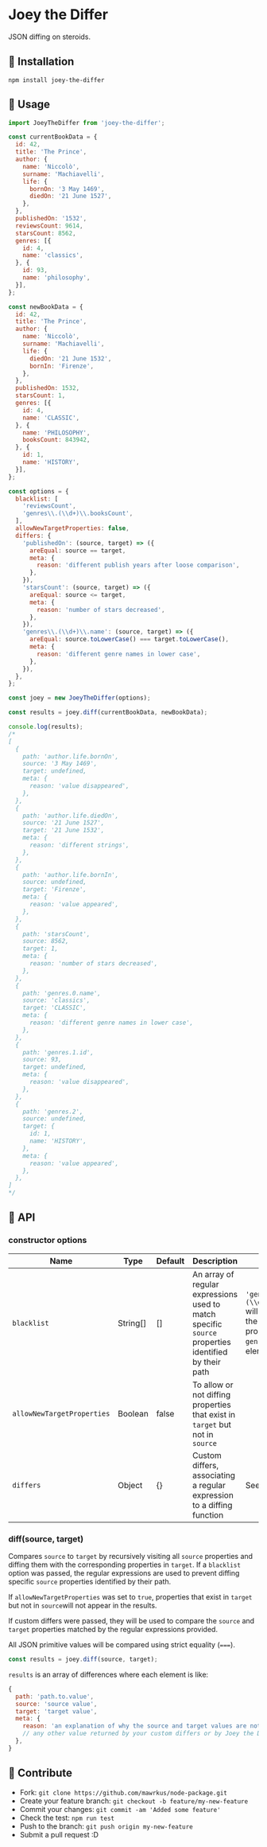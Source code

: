 # Joey the Differ

JSON diffing on steroids.

## 🧬 Installation

```shell
npm install joey-the-differ
```

## 🧬 Usage

```js
import JoeyTheDiffer from 'joey-the-differ';

const currentBookData = {
  id: 42,
  title: 'The Prince',
  author: {
    name: 'Niccolò',
    surname: 'Machiavelli',
    life: {
      bornOn: '3 May 1469',
      diedOn: '21 June 1527',
    },
  },
  publishedOn: '1532',
  reviewsCount: 9614,
  starsCount: 8562,
  genres: [{
    id: 4,
    name: 'classics',
  }, {
    id: 93,
    name: 'philosophy',
  }],
};

const newBookData = {
  id: 42,
  title: 'The Prince',
  author: {
    name: 'Niccolò',
    surname: 'Machiavelli',
    life: {
      diedOn: '21 June 1532',
      bornIn: 'Firenze',
    },
  },
  publishedOn: 1532,
  starsCount: 1,
  genres: [{
    id: 4,
    name: 'CLASSIC',
  }, {
    name: 'PHILOSOPHY',
    booksCount: 843942,
  }, {
    id: 1,
    name: 'HISTORY',
  }],
};

const options = {
  blacklist: [
    'reviewsCount',
    'genres\\.(\\d+)\\.booksCount',
  ],
  allowNewTargetProperties: false,
  differs: {
    'publishedOn': (source, target) => ({
      areEqual: source == target,
      meta: {
        reason: 'different publish years after loose comparison',
      },
    }),
    'starsCount': (source, target) => ({
      areEqual: source <= target,
      meta: {
        reason: 'number of stars decreased',
      },
    }),
    'genres\\.(\\d+)\\.name': (source, target) => ({
      areEqual: source.toLowerCase() === target.toLowerCase(),
      meta: {
        reason: 'different genre names in lower case',
      },
    }),
  },
};

const joey = new JoeyTheDiffer(options);

const results = joey.diff(currentBookData, newBookData);

console.log(results);
/*
[
  {
    path: 'author.life.bornOn',
    source: '3 May 1469',
    target: undefined,
    meta: {
      reason: 'value disappeared',
    },
  },
  {
    path: 'author.life.diedOn',
    source: '21 June 1527',
    target: '21 June 1532',
    meta: {
      reason: 'different strings',
    },
  },
  {
    path: 'author.life.bornIn',
    source: undefined,
    target: 'Firenze',
    meta: {
      reason: 'value appeared',
    },
  },
  {
    path: 'starsCount',
    source: 8562,
    target: 1,
    meta: {
      reason: 'number of stars decreased',
    },
  },
  {
    path: 'genres.0.name',
    source: 'classics',
    target: 'CLASSIC',
    meta: {
      reason: 'different genre names in lower case',
    },
  },
  {
    path: 'genres.1.id',
    source: 93,
    target: undefined,
    meta: {
      reason: 'value disappeared',
    },
  },
  {
    path: 'genres.2',
    source: undefined,
    target: {
      id: 1,
      name: 'HISTORY',
    },
    meta: {
      reason: 'value appeared',
    },
  },
]
*/
```

## 🧬 API

### constructor options

| Name  | Type  | Default | Description | Example |
| ---   | ---   | ---     | ---         | ---     |
| `blacklist` | String[] | [] | An array of regular expressions used to match specific `source` properties identified by their path | `'genres\\.(\\d+)\\.booksCount'` will prevent diffing the `booksCount` property of all the `genres` array elements (objects) |
| `allowNewTargetProperties` | Boolean | false | To allow or not diffing properties that exist in `target` but not in `source` | |
| `differs` | Object | {} | Custom differs, associating a regular expression to a diffing function  | See "Usage" above |

### diff(source, target)

Compares `source` to `target` by recursively visiting all `source` properties and diffing them with the corresponding properties in `target`. If a `blacklist` option was passed, the regular expressions are used to prevent diffing specific `source` properties identified by their path.

If `allowNewTargetProperties` was set to `true`, properties that exist in `target` but not in `source`will not appear in the results.

If custom differs were passed, they will be used to compare the `source` and `target` properties matched by the regular expressions provided.

All JSON primitive values will be compared using strict equality (`===`).

```js
const results = joey.diff(source, target);
```

`results` is an array of differences where each element is like:

```js
{
  path: 'path.to.value',
  source: 'source value',
  target: 'target value',
  meta: {
    reason: 'an explanation of why the source and target values are not equal',
    // any other value returned by your custom differs or by Joey the Differ in the future
  },
}
```

## 🧬 Contribute

- Fork: `git clone https://github.com/mawrkus/node-package.git`
- Create your feature branch: `git checkout -b feature/my-new-feature`
- Commit your changes: `git commit -am 'Added some feature'`
- Check the test: `npm run test`
- Push to the branch: `git push origin my-new-feature`
- Submit a pull request :D
